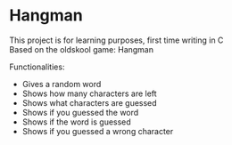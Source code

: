 # Hangman

This project is for learning purposes, first time writing in C  
Based on the oldskool game: Hangman  

Functionalities:  
* Gives a random word
* Shows how many characters are left
* Shows what characters are guessed
* Shows if you guessed the word
* Shows if the word is guessed
* Shows if you guessed a wrong character
